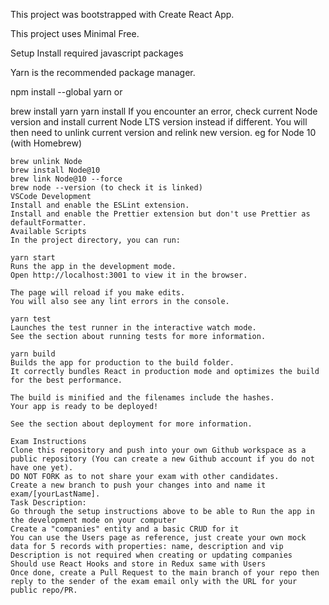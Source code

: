 This project was bootstrapped with Create React App.

This project uses Minimal Free.

Setup
Install required javascript packages

Yarn is the recommended package manager.

npm install --global yarn
or

brew install yarn
yarn install
If you encounter an error, check current Node version and install current Node LTS version instead if different. You will then need to unlink current version and relink new version.
eg for Node 10 (with Homebrew)
```console
brew unlink Node
brew install Node@10
brew link Node@10 --force
brew node --version (to check it is linked)
VSCode Development
Install and enable the ESLint extension.
Install and enable the Prettier extension but don't use Prettier as defaultFormatter.
Available Scripts
In the project directory, you can run:

yarn start
Runs the app in the development mode.
Open http://localhost:3001 to view it in the browser.

The page will reload if you make edits.
You will also see any lint errors in the console.

yarn test
Launches the test runner in the interactive watch mode.
See the section about running tests for more information.

yarn build
Builds the app for production to the build folder.
It correctly bundles React in production mode and optimizes the build for the best performance.

The build is minified and the filenames include the hashes.
Your app is ready to be deployed!

See the section about deployment for more information.

Exam Instructions
Clone this repository and push into your own Github workspace as a public repository (You can create a new Github account if you do not have one yet).
DO NOT FORK as to not share your exam with other candidates.
Create a new branch to push your changes into and name it exam/[yourLastName].
Task Description:
Go through the setup instructions above to be able to Run the app in the development mode on your computer
Create a "companies" entity and a basic CRUD for it
You can use the Users page as reference, just create your own mock data for 5 records with properties: name, description and vip
Description is not required when creating or updating companies
Should use React Hooks and store in Redux same with Users
Once done, create a Pull Request to the main branch of your repo then reply to the sender of the exam email only with the URL for your public repo/PR.
